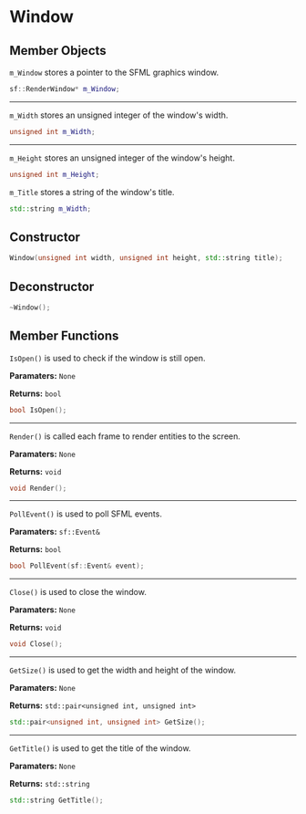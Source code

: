 # Window

## Member Objects

`m_Window` stores a pointer to the SFML graphics window.
```cpp
sf::RenderWindow* m_Window;
```

---

`m_Width` stores an unsigned integer of the window's width.
```cpp
unsigned int m_Width;
```

---

`m_Height` stores an unsigned integer of the window's height.
```cpp
unsigned int m_Height;
```

`m_Title` stores a string of the window's title.
```cpp
std::string m_Width;
```

## Constructor
```cpp
Window(unsigned int width, unsigned int height, std::string title);
```

## Deconstructor
```cpp
~Window();
```

## Member Functions
`IsOpen()` is used to check if the window is still open.

**Paramaters:** `None`

**Returns:** `bool` 

```cpp
bool IsOpen();
```

---

`Render()` is called each frame to render entities to the screen.

**Paramaters:** `None`

**Returns:** `void`

```cpp
void Render();
```

---

`PollEvent()` is used to poll SFML events.

**Paramaters:** `sf::Event&`

**Returns:** `bool` 

```cpp
bool PollEvent(sf::Event& event);
```

---
`Close()` is used to close the window.

**Paramaters:** `None`

**Returns:** `void` 

```cpp
void Close();
```

---

`GetSize()` is used to get the width and height of the window.

**Paramaters:** `None`

**Returns:** `std::pair<unsigned int, unsigned int>`

```cpp
std::pair<unsigned int, unsigned int> GetSize();
```

---

`GetTitle()` is used to get the title of the window.

**Paramaters:** `None`

**Returns:** `std::string`

```cpp
std::string GetTitle();
```

